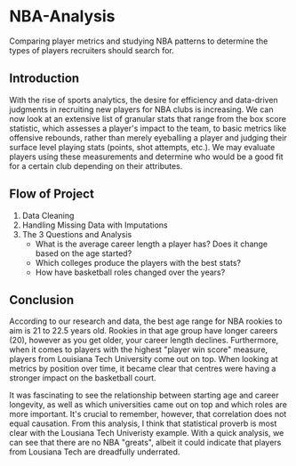 # NBA-Analysis
Comparing player metrics and studying NBA patterns to determine the types of players recruiters should search for.

## Introduction
With the rise of sports analytics, the desire for efficiency and data-driven judgments in recruiting new players for NBA clubs is increasing. We can now look at an extensive list of granular stats that range from the box score statistic, which assesses a player's impact to the team, to basic metrics like offensive rebounds, rather than merely eyeballing a player and judging their surface level playing stats (points, shot attempts, etc.). We may evaluate players using these measurements and determine who would be a good fit for a certain club depending on their attributes.

## Flow of Project

1. Data Cleaning
2. Handling Missing Data with Imputations
3. The 3 Questions and Analysis
    - What is the average career length a player has? Does it change based on the age started?
    - Which colleges produce the players with the best stats?
    - How have basketball roles changed over the years?

## Conclusion
According to our research and data, the best age range for NBA rookies to aim is 21 to 22.5 years old. Rookies in that age group have longer careers (20), however as you get older, your career length declines. Furthermore, when it comes to players with the highest "player win score" measure, players from Louisiana Tech University come out on top. When looking at metrics by position over time, it became clear that centres were having a stronger impact on the basketball court.

It was fascinating to see the relationship between starting age and career longevity, as well as which universities came out on top and which roles are more important. It's crucial to remember, however, that correlation does not equal causation. From this analysis, I think that statistical proverb is most clear with the Lousiana Tech Univeristy example. With a quick analysis, we can see that there are no NBA "greats", albeit it could indicate that players from Lousiana Tech are dreadfully underrated. 
